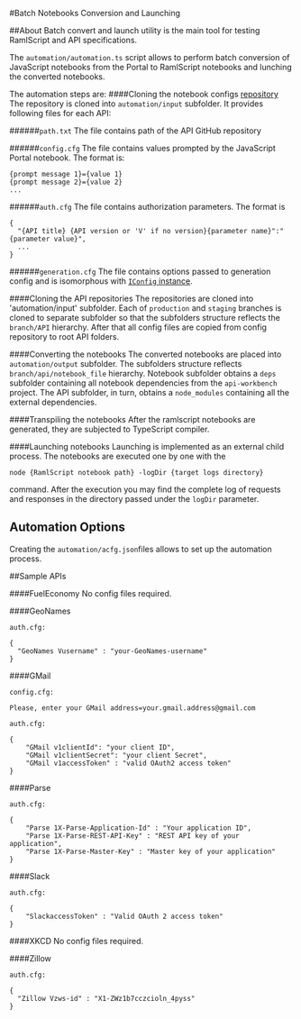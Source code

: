 #Batch Notebooks Conversion and Launching

##About
Batch convert and launch utility is the main tool for testing RamlScript and API specifications.

The `automation/automation.ts` script allows to perform batch conversion of JavaScript notebooks from the Portal to RamlScript notebooks and lunching the converted notebooks.

The automation steps are:
####Cloning the notebook configs [repository](https://github.com/KonstantinSviridov/notebook-configs)
The repository is cloned into `automation/input` subfolder. It provides following files for each API:

######`path.txt` 
The file contains path of the API GitHub repository

######`config.cfg`
The file contains values prompted by the JavaScript Portal notebook. The format is:
```
{prompt message 1}={value 1}
{prompt message 2}={value 2}
...
```
######`auth.cfg`
The file contains authorization parameters. The format is
```
{
  "{API title} {API version or 'V' if no version}{parameter name}":"{parameter value}",
  ...
}
```
######`generation.cfg`
The file contains options passed to generation config and is isomorphous with [`IConfig` instance](https://github.com/mulesoft-labs/api-workbench/blob/master/src/ramlscript/config.ts).

####Cloning the API repositories
The repositories are cloned into 'automation/input' subfolder. Each of `production` and `staging` branches is cloned to separate subfolder so that the subfolders structure reflects the `branch/API` hierarchy. After that all config files are copied from config repository to root API folders.

####Converting the notebooks
The converted notebooks are placed into `automation/output` subfolder. The subfolders structure reflects `branch/api/notebook_file` hierarchy. Notebook subfolder obtains a `deps` subfolder containing all notebook dependencies from the `api-workbench` project. The API subfolder, in turn, obtains a `node_modules` containing all the external dependencies.

####Transpiling the notebooks
After the ramlscript notebooks are generated, they are subjected to TypeScript compiler.

####Launching notebooks
Launching is implemented as an external child process. The notebooks are executed one by one with the
```
node {RamlScript notebook path} -logDir {target logs directory}
```
command. After the execution you may find the complete log of requests and responses in the directory passed under the `logDir` parameter.

## Automation Options
Creating the `automation/acfg.json`files allows to set up the automation process.

##Sample APIs

####FuelEconomy
No config files required.

####GeoNames
```
auth.cfg:

{
  "GeoNames Vusername" : "your-GeoNames-username"
}

```

####GMail
```
config.cfg:

Please, enter your GMail address=your.gmail.address@gmail.com
```
```
auth.cfg:

{
	"GMail v1clientId": "your client ID",
	"GMail v1clientSecret": "your client Secret",
	"GMail v1accessToken" : "valid OAuth2 access token"
}
```

####Parse
```
auth.cfg:

{
    "Parse 1X-Parse-Application-Id" : "Your application ID",
    "Parse 1X-Parse-REST-API-Key" : "REST API key of your application",
    "Parse 1X-Parse-Master-Key" : "Master key of your application"
}
```

####Slack
```
auth.cfg:

{
    "SlackaccessToken" : "Valid OAuth 2 access token"
}
```

####XKCD
No config files required.

####Zillow
```
auth.cfg:

{
  "Zillow Vzws-id" : "X1-ZWz1b7cczcioln_4pyss"
}
```

